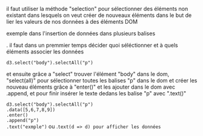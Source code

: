 il faut utiliser la méthode "selection"  pour sélectionner des éléments non existant dans lesquels on veut créer de nouveaux éléments dans le but de lier les valeurs de nos données à des éléments DOM

exemple dans l'insertion de données dans plusieurs balises <p>. il faut dans un premmier temps décider quoi séléctionner et à quels éléments associer les données

`d3.select("body").selectAll("p")`

et ensuite grâce a "select" trouver l'élément "body" dans le dom, "select(all)" pour sélectionner toutes les balises "p" dans le dom et créer les nouveau éléments grâce à "enter()" et les ajouter dans le dom avec .append, et pour finir insérer le texte dedans les balise "p" avec ".text()"

`d3.select("body").selectAll("p")`\
`.data([5,6,7,8,9])`\
`.enter()`\
`.append("p")`\
`.text("exmple")` ou .`text(d => d) pour afficher les données`

